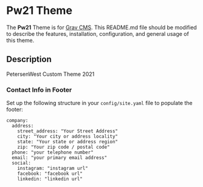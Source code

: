 # Pw21 Theme

The **Pw21** Theme is for [Grav CMS](http://github.com/getgrav/grav).  This README.md file should be modified to describe the features, installation, configuration, and general usage of this theme.

## Description

PetersenWest Custom Theme 2021

### Contact Info in Footer

Set up the following structure in your `config/site.yaml` file to populate the footer:

```
company:
  address:
    street_address: "Your Street Address"
    city: "Your city or address locality"
    state: "Your state or address region"
    zip: "Your zip code / postal code"
  phone: "your telephone number"
  email: "your primary email address"
  social:
    instagram: "instagram url"
    facebook: "facebook url"
    linkedin: "linkedin url"
```